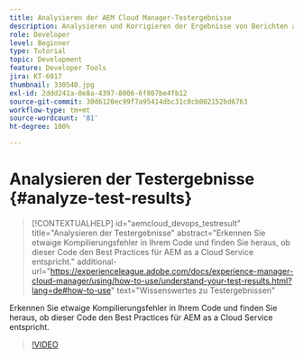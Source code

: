 ```yaml
---
title: Analysieren der AEM Cloud Manager-Testergebnisse
description: Analysieren und Korrigieren der Ergebnisse von Berichten aus AEM Cloud Manager
role: Developer
level: Beginner
type: Tutorial
topic: Development
feature: Developer Tools
jira: KT-6917
thumbnail: 330540.jpg
exl-id: 2ddd241a-0e8a-4397-8006-6f807be4fb12
source-git-commit: 30d6120ec99f7a95414dbc31c0cb002152bd6763
workflow-type: tm+mt
source-wordcount: '81'
ht-degree: 100%

---
```


# Analysieren der Testergebnisse {#analyze-test-results}

>[!CONTEXTUALHELP]
>id="aemcloud_devops_testresult"
>title="Analysieren der Testergebnisse"
>abstract="Erkennen Sie etwaige Kompilierungsfehler in Ihrem Code und finden Sie heraus, ob dieser Code den Best Practices für AEM as a Cloud Service entspricht."
>additional-url="https://experienceleague.adobe.com/docs/experience-manager-cloud-manager/using/how-to-use/understand-your-test-results.html?lang=de#how-to-use" text="Wissenswertes zu Testergebnissen"

Erkennen Sie etwaige Kompilierungsfehler in Ihrem Code und finden Sie heraus, ob dieser Code den Best Practices für AEM as a Cloud Service entspricht.

>[!VIDEO](https://video.tv.adobe.com/v/330540?quality=12&learn=on)
